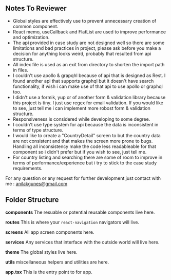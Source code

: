 ## **Notes To Reviewer**

- Global styles are effectively use to prevent unnecessary creation of common component.
- React memo, useCallback and FlatList are used to improve performance and optimization.
- The api provided in case study are not designed well so there are some limitations and bad practices in project, please ask before you make a decision for anything looks weird, probably that resulted from api structure.
- All index file is used as an exit from directory to shorten the import path in files.
- I couldn't use apollo & grapqhl because of api that is designed as Rest. I found another api that supports graphql but it doesn't have search functionality, if wish i can make use of that api to use apollo or graphql too.
- I didn't use a formik, yup or of another form & validation library because this project is tiny. I just use regex for email validation. If you would like to see, just tell me i can implement more robost form & validation structure.
- Responsiveness is considered while developing to some degree.
- I couldn't use type system for api because the data is inconsistent in terms of type structure.
- I would like to create a "CountryDetail" screen to but the country data are not consistent and that makes the screen more prone to bugs. Handling all inconsistency make the code less readableable for that component so i didn't prefer but if you wish to see, just tell me.
- For country listing and searching there are some of room to improve in terms of performance/experience but i try to stick to the case study requirements.

For any question or any request for further development just contact with me : anilakgunes@gmail.com

## **Folder Structure**

**components**
The resuable or potential reusable components live here.

**routes**
This is where your `react-navigation` navigators will live.

**screens**
All app screen components here.

**services**
Any services that interface with the outside world will live here.

**theme**
The global styles live here.

**utils**
miscellaneous helpers and utilities are here.

**app.tsx** This is the entry point to for app.
